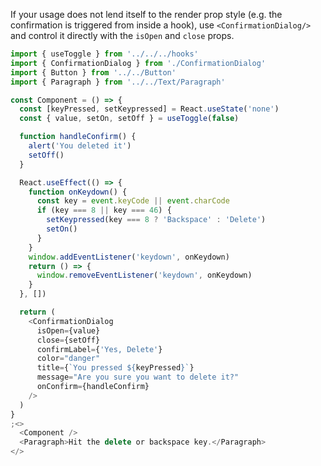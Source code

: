 If your usage does not lend itself to the render prop style (e.g. the confirmation is triggered from inside a hook), use `<ConfirmationDialog/>` and control it directly with the `isOpen` and `close` props.

```js
import { useToggle } from '../../../hooks'
import { ConfirmationDialog } from './ConfirmationDialog'
import { Button } from '../../Button'
import { Paragraph } from '../../Text/Paragraph'

const Component = () => {
  const [keyPressed, setKeypressed] = React.useState('none')
  const { value, setOn, setOff } = useToggle(false)

  function handleConfirm() {
    alert('You deleted it')
    setOff()
  }

  React.useEffect(() => {
    function onKeydown() {
      const key = event.keyCode || event.charCode
      if (key === 8 || key === 46) {
        setKeypressed(key === 8 ? 'Backspace' : 'Delete')
        setOn()
      }
    }
    window.addEventListener('keydown', onKeydown)
    return () => {
      window.removeEventListener('keydown', onKeydown)
    }
  }, [])

  return (
    <ConfirmationDialog
      isOpen={value}
      close={setOff}
      confirmLabel={'Yes, Delete'}
      color="danger"
      title={`You pressed ${keyPressed}`}
      message="Are you sure you want to delete it?"
      onConfirm={handleConfirm}
    />
  )
}
;<>
  <Component />
  <Paragraph>Hit the delete or backspace key.</Paragraph>
</>
```
